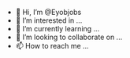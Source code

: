 - 👋 Hi, I’m @Eyobjobs
- 👀 I’m interested in ...
- 🌱 I’m currently learning ...
- 💞️ I’m looking to collaborate on ...
- 📫 How to reach me ...

<!---
Eyobjobs/Eyobjobs is a ✨ special ✨ repository because its `README.md` (this file) appears on your GitHub profile.
You can click the Preview link to take a look at your changes.
--->

